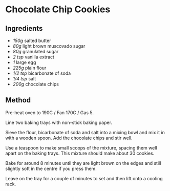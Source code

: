 # Chocolate Chip Cookies

## Ingredients

- _150g_ salted butter
- _80g_ light brown muscovado sugar
- _80g_ granulated sugar
- _2 tsp_ vanilla extract
- _1_ large egg
- _225g_ plain flour
- _1/2 tsp_ bicarbonate of soda
- _1/4 tsp_ salt
- _200g_ chocolate chips

## Method

Pre-heat oven to 190C / Fan 170C / Gas 5.

Line two baking trays with non-stick baking paper.

Sieve the flour, bicarbonate of soda and salt into a mixing bowl and mix it in with a wooden spoon. Add the chocolate chips and stir well.

Use a teaspoon to make small scoops of the mixture, spacing them well apart on the baking trays. This mixture should make about 30 cookies.

Bake for around 8 minutes until they are light brown on the edges and still slightly soft in the centre if you press them.

Leave on the tray for a couple of minutes to set and then lift onto a cooling rack.
